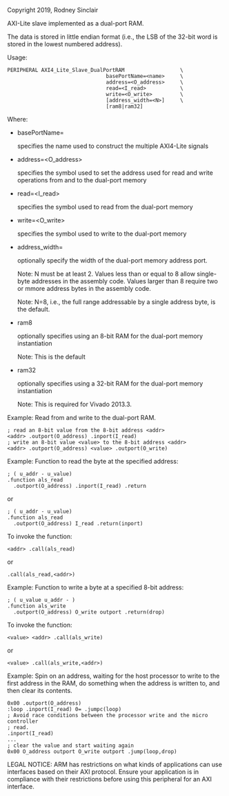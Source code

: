 Copyright 2019, Rodney Sinclair

AXI-Lite slave implemented as a dual-port RAM.

The data is stored in little endian format (i.e., the LSB of the 32-bit word is
stored in the lowest numbered address).

Usage:

```
PERIPHERAL AXI4_Lite_Slave_DualPortRAM                  \
                                basePortName=<name>     \
                                address=<O_address>     \
                                read=<I_read>           \
                                write=<O_write>         \
                                [address_width=<N>]     \
                                [ram8|ram32]
```

Where:

  - basePortName=<name>

    specifies the name used to construct the multiple AXI4-Lite signals

  - address=<O_address>

    specifies the symbol used to set the address used for read and write
    operations from and to the dual-port memory

  - read=<I_read>

    specifies the symbol used to read from the dual-port memory

  - write=<O_write>

    specifies the symbol used to write to the dual-port memory

  - address_width=<N>

    optionally specify the width of the dual-port memory address port.

    Note:  N must be at least&nbsp;2.  Values less than or equal to 8 allow
    single-byte addresses in the assembly code.  Values larger than 8 require
    two or mmore address bytes in the assembly code.

    Note:  N=8, i.e., the full range addressable by a single address byte, is
    the default.

  - ram8

    optionally specifies using an 8-bit RAM for the dual-port memory instantiation

    Note:  This is the default

  - ram32

    optionally specifies using a 32-bit RAM for the dual-port memory instantiation

    Note:  This is required for Vivado 2013.3.

Example:  Read from and write to the dual-port RAM.

  ```
  ; read an 8-bit value from the 8-bit address <addr>
  <addr> .outport(O_address) .inport(I_read)
  ; write an 8-bit value <value> to the 8-bit address <addr>
  <addr> .outport(O_address) <value> .outport(O_write)
  ```

Example:  Function to read the byte at the specified address:

  ```
  ; ( u_addr - u_value)
  .function als_read
    .outport(O_address) .inport(I_read) .return
  ```

  or

  ```
  ; ( u_addr - u_value)
  .function als_read
    .outport(O_address) I_read .return(inport)
  ```

  To invoke the function:

  ```
  <addr> .call(als_read)
  ```

  or

  ```
  .call(als_read,<addr>)
  ```

Example:  Function to write a byte at a specified 8-bit address:

  ```
  ; ( u_value u_addr - )
  .function als_write
    .outport(O_address) O_write outport .return(drop)
  ```

  To invoke the function:

  ```
  <value> <addr> .call(als_write)
  ```

  or

  ```
  <value> .call(als_write,<addr>)
  ```

Example:  Spin on an address, waiting for the host processor to write to the
first address in the RAM, do something when the address is written to, and then
clear its contents.

  ```
  0x00 .outport(O_address)
  :loop .inport(I_read) 0= .jumpc(loop)
  ; Avoid race conditions between the processor write and the micro controller
  ; read.
  .inport(I_read)
  ...
  ; clear the value and start waiting again
  0x00 O_address outport O_write outport .jump(loop,drop)
  ```

LEGAL NOTICE:  ARM has restrictions on what kinds of applications can use
interfaces based on their AXI protocol.  Ensure your application is in
compliance with their restrictions before using this peripheral for an AXI
interface.
